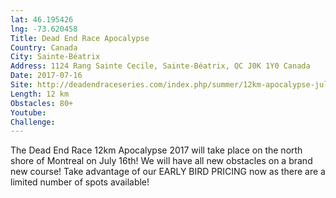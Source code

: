 ```yaml
---
lat: 46.195426
lng: -73.620458
Title: Dead End Race Apocalypse
Country: Canada
City: Sainte-Béatrix
Address: 1124 Rang Sainte Cecile, Sainte-Béatrix, QC J0K 1Y0 Canada
Date: 2017-07-16
Site: http://deadendraceseries.com/index.php/summer/12km-apocalypse-july-16th-2017
Length: 12 km
Obstacles: 80+
Youtube:
Challenge:
---
```


The Dead End Race 12km Apocalypse 2017 will take place on the north shore of Montreal on July 16th! We will have all new obstacles on a brand new course! Take advantage of our EARLY BIRD PRICING now as there are a limited number of spots available!